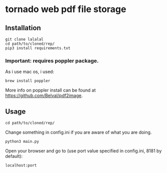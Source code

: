 # tornado web pdf file storage

## Installation
```
git clone lalalal
cd path/to/cloned/rep/
pip3 install requirements.txt
```
### Important: requires poppler package.
As i use mac os, i used:
```
brew install poppler
```
More info on poppler install can be found at https://github.com/Belval/pdf2image.

## Usage
```
cd path/to/cloned/rep/
```
Change something in config.ini if you are aware of what you are doing.
```
python3 main.py
```
Open your browser and go to (use port value specified in config.ini, 8181 by default):
```
localhost:port
```
